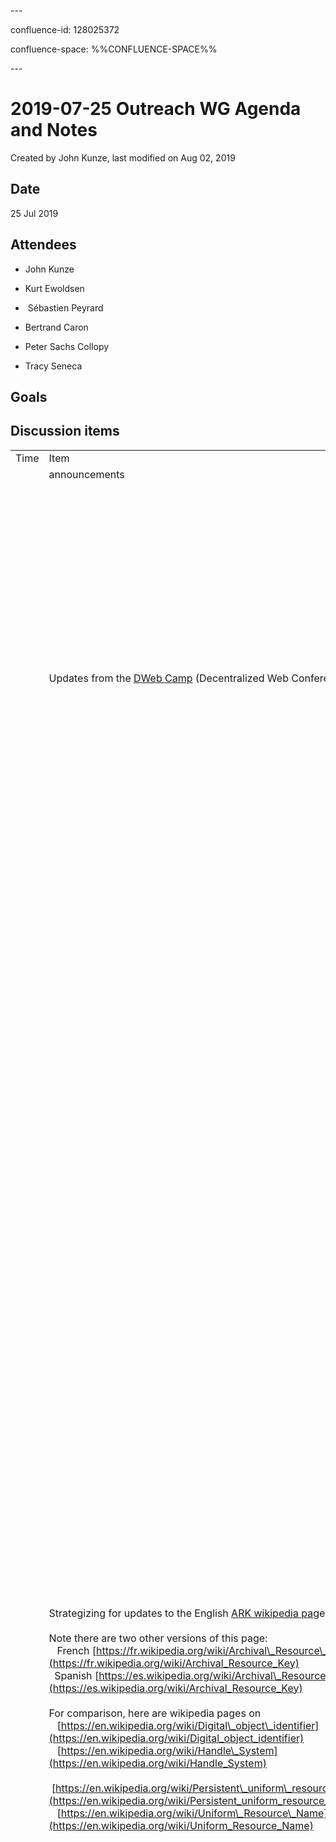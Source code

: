 \---

confluence-id: 128025372

confluence-space: %%CONFLUENCE-SPACE%%

\---

2019-07-25 Outreach WG Agenda and Notes
=======================================

Created by John Kunze, last modified on Aug 02, 2019

Date
----

25 Jul 2019

Attendees
---------

*   John Kunze
    
*   Kurt Ewoldsen
    
*    Sébastien Peyrard 
*   Bertrand Caron
*   Peter Sachs Collopy
*   Tracy Seneca

Goals
-----

Discussion items
----------------

|     |     |     |     |
| --- | --- | --- | --- |
| Time | Item | Who | Notes |
|     | announcements |     | None |
|     | Updates from the [DWeb Camp](https://dwebcamp.org/) (Decentralized Web Conference) | John | 3 days devoted to decentralized approach to web; response to current threats to web preservation. JK framed AITO talk by referencing UC open scholarship culture and the current work vis a vis Elsevier.<br><br>Discussion w/Tim Berners-Lee about W3C take on persistent identifier systems. Recommendation: do a pull request to put the issue forward for consideration with W3C technical architecture group.   <br>  <br>Also noted: community in Argentina may have developer time to build turn-key support for ARKs in DSpace. |
|     | Strategizing for updates to the English [ARK wikipedia pag](https://en.wikipedia.org/wiki/Archival_Resource_Key)e<br><br>Note there are two other versions of this page:  <br>   French [https://fr.wikipedia.org/wiki/Archival\_Resource\_Key](https://fr.wikipedia.org/wiki/Archival_Resource_Key)  <br>  Spanish [https://es.wikipedia.org/wiki/Archival\_Resource\_Key](https://es.wikipedia.org/wiki/Archival_Resource_Key)<br><br>For comparison, here are wikipedia pages on  <br>   [https://en.wikipedia.org/wiki/Digital\_object\_identifier](https://en.wikipedia.org/wiki/Digital_object_identifier)  <br>   [https://en.wikipedia.org/wiki/Handle\_System](https://en.wikipedia.org/wiki/Handle_System)  <br>   [https://en.wikipedia.org/wiki/Persistent\_uniform\_resource\_locator](https://en.wikipedia.org/wiki/Persistent_uniform_resource_locator)  <br>   [https://en.wikipedia.org/wiki/Uniform\_Resource\_Name](https://en.wikipedia.org/wiki/Uniform_Resource_Name) |     | French and Spanish appear to follow the English version of the page closely. How are they maintained? How do bilingual readers chose which version to consult? Sebastien notes that he will compare the apparent quality of FR and EN versions of Wikipedia pages, and will go w/FR if they appear to be roughly the same. EN if it looks better developed/more detailed. In general, if the topic is not found when searching a non-English wikipedia, it offers the English page if there is one.<br><br>It would be useful for us to have the FR, SP versions of the page to have the same content as the EN page. There might be things in the FR version that are not in the EN version.<br><br>Kurt: Populate Wikipedia page with more information. Pull information out of the FAQs. Add links out to some of the other resources we’ve already created.<br><br>J: is there information that you think is lacking?<br><br>Consider making it correspond more to the DOI outline.<br><br>Peter: Name assigning authority info in the current ARK Wik seems unnecessary. PURL entry has a history section (not present in DOI) – would be a good addition for ARKs.<br><br>Missing: what ARKs are and how you would use them.<br><br>Wikipedia’s strength is in helping you understand why things are – a history. This focus would prevent Wikipedia from being a duplicate of the FAQ.<br><br>Wikipedia page needs citations. That’s another way that we could boost the FAQ's prominence. What are other external sources we can cite? We don’t really have too many citable publications. Look for publications on persistent identifiers. Presentations at conferences?<br><br>Bertrand: have the architecture/anatomy section later in the document; don’t lead with it.<br><br>We always insist that persistence is a matter of service, and yet we start w/anatomy, that gives the impression that there’s something magic about it, when there’s not.<br><br>JK: On almost any tech topic, I usually choose the Wikipedia page over the main website for the thing. A little more neutrality/less marketing. “I’m glad I went to the Wikipedia page first”. More important to get that right than the [ARKs.org](http://ARKs.org) brochure page?<br><br>Sebastien: Focus on information that is for newbies; concise, non-technical, accessible. Anyone can know what ARKs are for. That’s what Wikipedia is about. |

Action items
------------

- [ ] Draft ARK Wikipedia "History" section John Kunze
- [x] Create [comparison of FR and EN wikipedia entries for ARK](https://wiki.duraspace.org/pages/viewpage.action?pageId=129008561) Sébastien Peyrard
- [ ] Reach out for possible ES (Spanish) translation John Kunze
- [ ] Draft revised section headings Tracy Seneca
- [ ] Review Wikipedia conflict of interest entry [https://en.wikipedia.org/wiki/Wikipedia:Conflict\_of\_interest](https://en.wikipedia.org/wiki/Wikipedia:Conflict_of_interest) - all
- [ ] (from prior meeting) Reach out for new membership referral Tracy Seneca
- [ ] (from prior meeting) Look into animation resources Kurt Ewoldsen